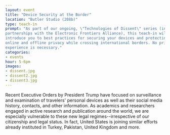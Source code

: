 ```yaml
---
layout: event
title: "Device Security at the Border"
location: "Butler Studio (208b)"
type: teach-in
prompt: "As part of our ongoing, \"Technologies of Dissent\" series (in
partnerships with the Electronic Frontiers Alliance), this teach-in will
introduce you to best practices for securing your devices and protecting your
online and offline privacy while crossing international borders. No prior
experience is necessary."
categories:
- events
hour: 5-6pm
images:
- dissent.jpg
- dissent2.jpg
- dissent3.jpg
---
```


Recent Executive Orders by President Trump have focused on surveillance and
examination of travelers' personal devices as well as their social media
history, contacts, and other information. As academics and researchers engaged
in active research and publication around the world, we are especially
vulnerable to these new legal regimes--irrespective of our citizenship and
legal status. In fact, United States is joining similar efforts already
instituted in Turkey, Pakistan, United Kingdom and more.
